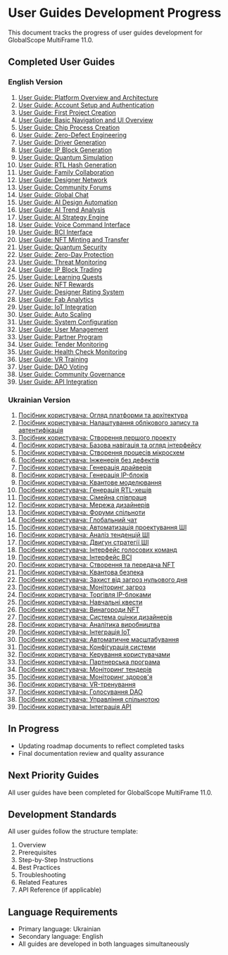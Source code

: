 # User Guides Development Progress

This document tracks the progress of user guides development for GlobalScope MultiFrame 11.0.

## Completed User Guides

### English Version
1. [User Guide: Platform Overview and Architecture](user_guide_platform_overview.md)
2. [User Guide: Account Setup and Authentication](user_guide_account_setup_auth.md)
3. [User Guide: First Project Creation](user_guide_first_project.md)
4. [User Guide: Basic Navigation and UI Overview](user_guide_navigation_ui.md)
5. [User Guide: Chip Process Creation](user_guide_chip_process.md)
6. [User Guide: Zero-Defect Engineering](user_guide_zero_defect.md)
7. [User Guide: Driver Generation](user_guide_driver_generation.md)
8. [User Guide: IP Block Generation](user_guide_ip_block_generation.md)
9. [User Guide: Quantum Simulation](user_guide_quantum_simulation.md)
10. [User Guide: RTL Hash Generation](user_guide_rtl_hash_generation.md)
11. [User Guide: Family Collaboration](user_guide_family_collaboration.md)
12. [User Guide: Designer Network](user_guide_designer_network.md)
13. [User Guide: Community Forums](user_guide_community_forums.md)
14. [User Guide: Global Chat](user_guide_global_chat.md)
15. [User Guide: AI Design Automation](user_guide_ai_design_automation.md)
16. [User Guide: AI Trend Analysis](user_guide_ai_trend_analysis.md)
17. [User Guide: AI Strategy Engine](user_guide_ai_strategy_engine.md)
18. [User Guide: Voice Command Interface](user_guide_voice_command_interface.md)
19. [User Guide: BCI Interface](user_guide_bci_interface.md)
20. [User Guide: NFT Minting and Transfer](user_guide_nft_minting_transfer.md)
21. [User Guide: Quantum Security](user_guide_quantum_security.md)
22. [User Guide: Zero-Day Protection](user_guide_zero_day_protection.md)
23. [User Guide: Threat Monitoring](user_guide_threat_monitoring.md)
24. [User Guide: IP Block Trading](user_guide_ip_block_trading.md)
25. [User Guide: Learning Quests](user_guide_learning_quests.md)
26. [User Guide: NFT Rewards](user_guide_nft_rewards.md)
27. [User Guide: Designer Rating System](user_guide_designer_rating_system.md)
28. [User Guide: Fab Analytics](user_guide_fab_analytics.md)
29. [User Guide: IoT Integration](user_guide_iot_integration.md)
30. [User Guide: Auto Scaling](user_guide_auto_scaling.md)
31. [User Guide: System Configuration](user_guide_system_configuration.md)
32. [User Guide: User Management](user_guide_user_management.md)
33. [User Guide: Partner Program](user_guide_partner_program.md)
34. [User Guide: Tender Monitoring](user_guide_tender_monitoring.md)
35. [User Guide: Health Check Monitoring](user_guide_health_check_monitoring.md)
36. [User Guide: VR Training](user_guide_vr_training.md)
37. [User Guide: DAO Voting](user_guide_dao_voting.md)
38. [User Guide: Community Governance](user_guide_community_governance.md)
39. [User Guide: API Integration](user_guide_api_integration.md)

### Ukrainian Version
1. [Посібник користувача: Огляд платформи та архітектура](user_guide_platform_overview_uk.md)
2. [Посібник користувача: Налаштування облікового запису та автентифікація](user_guide_account_setup_auth_uk.md)
3. [Посібник користувача: Створення першого проекту](user_guide_first_project_uk.md)
4. [Посібник користувача: Базова навігація та огляд інтерфейсу](user_guide_navigation_ui_uk.md)
5. [Посібник користувача: Створення процесів мікросхем](user_guide_chip_process_uk.md)
6. [Посібник користувача: Інженерія без дефектів](user_guide_zero_defect_uk.md)
7. [Посібник користувача: Генерація драйверів](user_guide_driver_generation_uk.md)
8. [Посібник користувача: Генерація IP-блоків](user_guide_ip_block_generation_uk.md)
9. [Посібник користувача: Квантове моделювання](user_guide_quantum_simulation_uk.md)
10. [Посібник користувача: Генерація RTL-хешів](user_guide_rtl_hash_generation_uk.md)
11. [Посібник користувача: Сімейна співпраця](user_guide_family_collaboration_uk.md)
12. [Посібник користувача: Мережа дизайнерів](user_guide_designer_network_uk.md)
13. [Посібник користувача: Форуми спільноти](user_guide_community_forums_uk.md)
14. [Посібник користувача: Глобальний чат](user_guide_global_chat_uk.md)
15. [Посібник користувача: Автоматизація проектування ШІ](user_guide_ai_design_automation_uk.md)
16. [Посібник користувача: Аналіз тенденцій ШІ](user_guide_ai_trend_analysis_uk.md)
17. [Посібник користувача: Двигун стратегії ШІ](user_guide_ai_strategy_engine_uk.md)
18. [Посібник користувача: Інтерфейс голосових команд](user_guide_voice_command_interface_uk.md)
19. [Посібник користувача: Інтерфейс BCI](user_guide_bci_interface_uk.md)
20. [Посібник користувача: Створення та передача NFT](user_guide_nft_minting_transfer_uk.md)
21. [Посібник користувача: Квантова безпека](user_guide_quantum_security_uk.md)
22. [Посібник користувача: Захист від загроз нульового дня](user_guide_zero_day_protection_uk.md)
23. [Посібник користувача: Моніторинг загроз](user_guide_threat_monitoring_uk.md)
24. [Посібник користувача: Торгівля IP-блоками](user_guide_ip_block_trading_uk.md)
25. [Посібник користувача: Навчальні квести](user_guide_learning_quests_uk.md)
26. [Посібник користувача: Винагороди NFT](user_guide_nft_rewards_uk.md)
27. [Посібник користувача: Система оцінки дизайнерів](user_guide_designer_rating_system_uk.md)
28. [Посібник користувача: Аналітика виробництва](user_guide_fab_analytics_uk.md)
29. [Посібник користувача: Інтеграція IoT](user_guide_iot_integration_uk.md)
30. [Посібник користувача: Автоматичне масштабування](user_guide_auto_scaling_uk.md)
31. [Посібник користувача: Конфігурація системи](user_guide_system_configuration_uk.md)
32. [Посібник користувача: Керування користувачами](user_guide_user_management_uk.md)
33. [Посібник користувача: Партнерська програма](user_guide_partner_program_uk.md)
34. [Посібник користувача: Моніторинг тендерів](user_guide_tender_monitoring_uk.md)
35. [Посібник користувача: Моніторинг здоров'я](user_guide_health_check_monitoring_uk.md)
36. [Посібник користувача: VR-тренування](user_guide_vr_training_uk.md)
37. [Посібник користувача: Голосування DAO](user_guide_dao_voting_uk.md)
38. [Посібник користувача: Управління спільнотою](user_guide_community_governance_uk.md)
39. [Посібник користувача: Інтеграція API](user_guide_api_integration_uk.md)

## In Progress
- Updating roadmap documents to reflect completed tasks
- Final documentation review and quality assurance

## Next Priority Guides
All user guides have been completed for GlobalScope MultiFrame 11.0.

## Development Standards
All user guides follow the structure template:
1. Overview
2. Prerequisites
3. Step-by-Step Instructions
4. Best Practices
5. Troubleshooting
6. Related Features
7. API Reference (if applicable)

## Language Requirements
- Primary language: Ukrainian
- Secondary language: English
- All guides are developed in both languages simultaneously